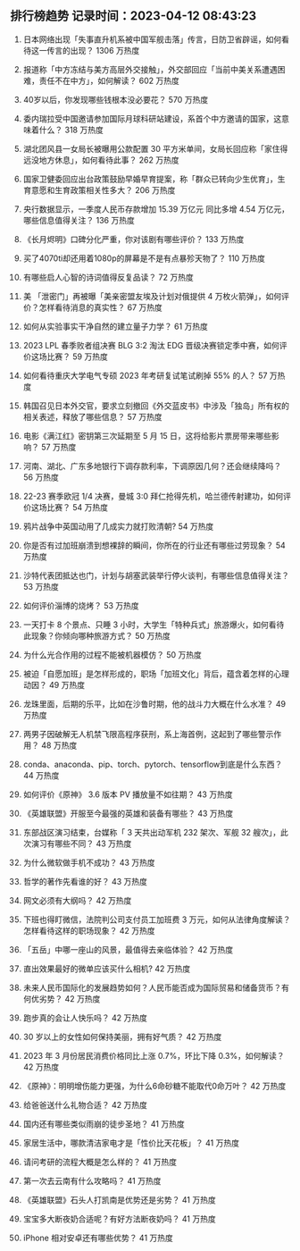 
## 排行榜趋势 记录时间：2023-04-12 08:43:23
  
  1. 日本网络出现「失事直升机系被中国军舰击落」传言，日防卫省辟谣，如何看待这一传言的出现？ 1306 万热度
    
  2. 报道称「中方冻结与美方高层外交接触」，外交部回应「当前中美关系遭遇困难，责任不在中方」，如何解读？ 602 万热度
    
  3. 40岁以后，你发现哪些钱根本没必要花？ 570 万热度
    
  4. 委内瑞拉受中国邀请参加国际月球科研站建设，系首个中方邀请的国家，这意味着什么？ 318 万热度
    
  5. 湖北团风县一女局长被曝用公款配置 30 平方米单间，女局长回应称「家住得远没地方休息」，如何看待此事？ 262 万热度
    
  6. 国家卫健委回应出台政策鼓励早婚早育提案，称「群众已转向少生优育」，生育意愿和生育政策相关性多大？ 206 万热度
    
  7. 央行数据显示，一季度人民币存款增加 15.39 万亿元 同比多增 4.54 万亿元，哪些信息值得关注？ 136 万热度
    
  8. 《长月烬明》口碑分化严重，你对该剧有哪些评价？ 133 万热度
    
  9. 买了4070ti却还用着1080p的屏幕是不是有点暴殄天物了？ 110 万热度
    
  10. 有哪些启人心智的诗词值得反复品读？ 72 万热度
    
  11. 美 「泄密门」再被曝「美亲密盟友埃及计划对俄提供 4 万枚火箭弹」，如何评价？怎样看待消息的真实性？ 67 万热度
    
  12. 如何从实验事实干净自然的建立量子力学？ 61 万热度
    
  13. 2023 LPL 春季败者组决赛 BLG 3:2 淘汰 EDG 晋级决赛锁定季中赛，如何评价这场比赛？ 59 万热度
    
  14. 如何看待重庆大学电气专硕 2023 年考研复试笔试刷掉 55% 的人？ 57 万热度
    
  15. 韩国召见日本外交官，要求立刻撤回《外交蓝皮书》中涉及「独岛」所有权的相关表述，释放了哪些信息？ 57 万热度
    
  16. 电影《满江红》密钥第三次延期至 5 月 15 日，这将给影片票房带来哪些影响？ 57 万热度
    
  17. 河南、湖北、广东多地银行下调存款利率，下调原因几何？还会继续降吗？ 56 万热度
    
  18. 22-23 赛季欧冠 1/4 决赛，曼城 3:0 拜仁抢得先机，哈兰德传射建功，如何评价这场比赛？ 54 万热度
    
  19. 鸦片战争中英国动用了几成实力就打败清朝? 54 万热度
    
  20. 你是否有过加班崩溃到想裸辞的瞬间，你所在的行业还有哪些过劳现象？ 54 万热度
    
  21. 沙特代表团抵达也门，计划与胡塞武装举行停火谈判，有哪些信息值得关注？ 53 万热度
    
  22. 如何评价淄博的烧烤？ 53 万热度
    
  23. 一天打卡 8 个景点、只睡 3 小时，大学生「特种兵式」旅游爆火，如何看待此现象？你倾向哪种旅游方式？ 50 万热度
    
  24. 为什么光合作用的过程不能被机器模仿？ 50 万热度
    
  25. 被迫「自愿加班」是怎样形成的，职场「加班文化」背后，蕴含着怎样的心理动因？ 49 万热度
    
  26. 龙珠里面，后期的乐平，比如在沙鲁时期，他的战斗力大概在什么水准？ 49 万热度
    
  27. 两男子因破解无人机禁飞限高程序获刑，系上海首例，这起到了哪些警示作用？ 48 万热度
    
  28. conda、anaconda、pip、torch、pytorch、tensorflow到底是什么东西？ 44 万热度
    
  29. 如何评价《原神》 3.6 版本 PV 播放量不如往期？ 43 万热度
    
  30. 《英雄联盟》开服至今最强的英雄和装备有哪些？ 43 万热度
    
  31. 东部战区演习结束，台媒称「 3 天共出动军机 232 架次、军舰 32 艘次」，此次演习有哪些不同？ 43 万热度
    
  32. 为什么微软做手机不成功？ 43 万热度
    
  33. 哲学的著作先看谁的好？ 43 万热度
    
  34. 网文必须有大纲吗？ 42 万热度
    
  35. 下班也得盯微信，法院判公司支付员工加班费 3 万元，如何从法律角度解读？怎样看待这样的职场现象？ 42 万热度
    
  36. 「五岳」中哪一座山的风景，最值得去亲临体验？ 42 万热度
    
  37. 直出效果最好的微单应该买什么相机? 42 万热度
    
  38. 未来人民币国际化的发展趋势如何？人民币能否成为国际贸易和储备货币？有何优劣势？ 42 万热度
    
  39. 跑步真的会让人快乐吗？ 42 万热度
    
  40. 30 岁以上的女性如何保持美丽，拥有好气质？ 42 万热度
    
  41. 2023 年 3 月份居民消费价格同比上涨 0.7%，环比下降 0.3%，如何解读？ 42 万热度
    
  42. 《原神》：明明增伤能力更强，为什么6命砂糖不能取代0命万叶？ 42 万热度
    
  43. 给爸爸送什么礼物合适？ 42 万热度
    
  44. 国内还有哪些类似雨崩的徒步圣地？ 41 万热度
    
  45. 家居生活中，哪款清洁家电才是「性价比天花板」？ 41 万热度
    
  46. 请问考研的流程大概是怎么样的？ 41 万热度
    
  47. 第一次去云南有什么攻略吗？ 41 万热度
    
  48. 《英雄联盟》石头人打凯南是优势还是劣势？ 41 万热度
    
  49. 宝宝多大断夜奶合适呢？有好方法断夜奶吗？ 41 万热度
    
  50. iPhone 相对安卓还有哪些优势？ 41 万热度
    